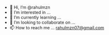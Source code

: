 - 👋 Hi, I’m @rahulmzn
- 👀 I’m interested in ...
- 🌱 I’m currently learning ...
- 💞️ I’m looking to collaborate on ...
- 📫 How to reach me ... rahulmzn07@gmail.com

<!---
rahulmzn/rahulmzn is a ✨ special ✨ repository because its `README.md` (this file) appears on your GitHub profile.
You can click the Preview link to take a look at your changes.
--->
